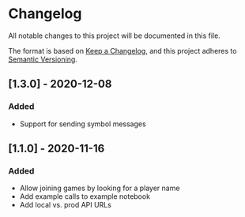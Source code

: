 # Changelog
All notable changes to this project will be documented in this file.

The format is based on [Keep a Changelog](https://keepachangelog.com/en/1.0.0/),
and this project adheres to [Semantic Versioning](https://semver.org/spec/v2.0.0.html).

## [1.3.0] - 2020-12-08
### Added
- Support for sending symbol messages

## [1.1.0] - 2020-11-16
### Added
- Allow joining games by looking for a player name
- Add example calls to example notebook
- Add local vs. prod API URLs
